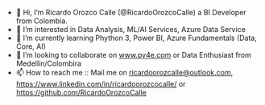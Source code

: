 - 👋 Hi, I’m Ricardo Orozco Calle (@RicardoOrozcoCalle) a BI Developer from Colombia.
- 👀 I’m interested in Data Analysis, ML/AI Services, Azure Data Service
- 🌱 I’m currently learning Phython 3, Power BI, Azure Fundamentals (Data, Core, AI)
- 💞️ I’m looking to collaborate on www.py4e.com or Data Enthusiast from Medellín/Colombira
- 📫 How to reach me :: Mail me on ricardoorozcalle@outlook.com, https://www.linkedin.com/in/ricardoorozcocalle/ or https://github.com/RicardoOrozcoCalle

<!---
RicardoOrozcoCalle/RicardoOrozcoCalle is a ✨ special ✨ repository because its `README.md` (this file) appears on your GitHub profile.
You can click the Preview link to take a look at your changes.
--->

